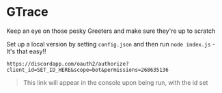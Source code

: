 # GTrace

Keep an eye on those pesky Greeters and make sure they're up to scratch

Set up a local version by setting `config.json` and then run `node index.js` - It's that easy!!

`https://discordapp.com/oauth2/authorize?client_id=SET_ID_HERE&scope=bot&permissions=268635136`

> This link will appear in the console upon being run, with the id set
